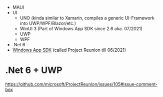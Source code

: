 - MAUI
- UI
  - UNO (kinda similar to Xamarin, compiles a generic UI-Framework into UWP/WPF/Blazor/etc.)
  - WinUI 3 (Part of Windows App SDK since 2.6 aka. 07/2021)
  - UWP
  - WPF
- .Net 6
- [Windows App SDK](https://github.com/microsoft/WindowsAppSDK) (called Project Reunion till 06/2021)

# .Net 6 + UWP
https://github.com/microsoft/ProjectReunion/issues/105#issue-comment-box
